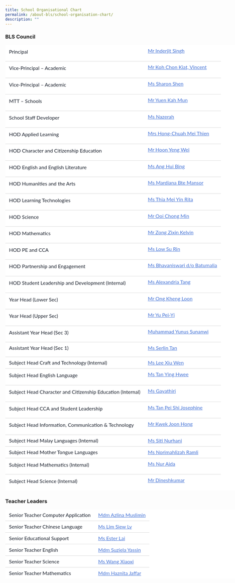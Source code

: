 ```yaml
---
title: School Organisational Chart
permalink: /about-bls/school-organisation-chart/
description: ""
---
```

### **BLS Council**

<table class="has-fixed-layout" style="box-sizing: border-box; font-family: Lato; border-width: 0px; border-style: solid; border-color: var(--chakra-colors-gray-200); overflow-wrap: break-word; border-collapse: collapse; width: 850px; margin-bottom: 1em; color: rgb(26, 32, 44); font-size: 16px; font-style: normal; font-variant-ligatures: normal; font-variant-caps: normal; font-weight: 400; letter-spacing: normal; orphans: 2; text-align: left; text-transform: none; white-space: normal; widows: 2; word-spacing: 0px; -webkit-text-stroke-width: 0px; background-color: rgb(255, 255, 255); text-decoration-thickness: initial; text-decoration-style: initial; text-decoration-color: initial; table-layout: fixed;"><tbody style="box-sizing: border-box; font-family: Lato; border-width: 0px; border-style: solid; border-color: var(--chakra-colors-gray-200); overflow-wrap: break-word;"><tr style="box-sizing: border-box; font-family: Lato; border-width: 0px; border-style: solid; border-color: var(--chakra-colors-gray-200); overflow-wrap: break-word;"><td style="box-sizing: border-box; font-family: Lato; border-width: 0px 0px 1px; border-style: solid; border-color: rgb(214, 214, 214); overflow-wrap: break-word; border-image: initial; padding: 0.5em 0.75em; vertical-align: top; word-break: break-word;"><p style="box-sizing: border-box; font-family: Lato; border-width: 0px; border-style: solid; border-color: var(--chakra-colors-gray-200); overflow-wrap: break-word; margin: 0px 0px 10px; line-height: 1.6;">Principal</p></td><td style="box-sizing: border-box; font-family: Lato; border-width: 0px 0px 1px; border-style: solid; border-color: rgb(214, 214, 214); overflow-wrap: break-word; border-image: initial; padding: 0.5em 0.75em; vertical-align: top; word-break: break-word;"><a href="mailto:Inderjit_SINGH@schools.gov.sg" style="box-sizing: border-box; font-family: inherit; border-width: 0px; border-style: solid; border-color: var(--chakra-colors-gray-200); overflow-wrap: break-word; color: rgb(67, 114, 214); text-decoration: underline; background-color: transparent; margin: 0px 0px 2rem; padding: 0px; line-height: 1.25; font-size: inherit; font-weight: inherit;">Mr Inderjit Singh</a></td></tr><tr style="box-sizing: border-box; font-family: Lato; border-width: 0px; border-style: solid; border-color: var(--chakra-colors-gray-200); overflow-wrap: break-word;"><td style="box-sizing: border-box; font-family: Lato; border-width: 0px 0px 1px; border-style: solid; border-color: rgb(214, 214, 214); overflow-wrap: break-word; border-image: initial; padding: 0.5em 0.75em; vertical-align: top; word-break: break-word;"><p style="box-sizing: border-box; font-family: Lato; border-width: 0px; border-style: solid; border-color: var(--chakra-colors-gray-200); overflow-wrap: break-word; margin: 0px 0px 10px; line-height: 1.6;">Vice-Principal – Academic</p></td><td style="box-sizing: border-box; font-family: Lato; border-width: 0px 0px 1px; border-style: solid; border-color: rgb(214, 214, 214); overflow-wrap: break-word; border-image: initial; padding: 0.5em 0.75em; vertical-align: top; word-break: break-word;"><p style="box-sizing: border-box; font-family: Lato; border-width: 0px; border-style: solid; border-color: var(--chakra-colors-gray-200); overflow-wrap: break-word; margin: 0px 0px 10px; line-height: 1.6;"><a href="mailto:koh_chon_kiat@schools.gov.sg" style="box-sizing: border-box; font-family: Lato; border-width: 0px; border-style: solid; border-color: var(--chakra-colors-gray-200); overflow-wrap: break-word; color: rgb(67, 114, 214); text-decoration: underline; background-color: transparent; margin: 0px 0px 2rem; padding: 0px; line-height: 1.25;">Mr Koh Chon Kiat, Vincent</a></p></td></tr><tr style="box-sizing: border-box; font-family: Lato; border-width: 0px; border-style: solid; border-color: var(--chakra-colors-gray-200); overflow-wrap: break-word;"><td style="box-sizing: border-box; font-family: Lato; border-width: 0px 0px 1px; border-style: solid; border-color: rgb(214, 214, 214); overflow-wrap: break-word; border-image: initial; padding: 0.5em 0.75em; vertical-align: top; word-break: break-word;"><p style="box-sizing: border-box; font-family: Lato; border-width: 0px; border-style: solid; border-color: var(--chakra-colors-gray-200); overflow-wrap: break-word; margin: 0px 0px 10px; line-height: 1.6;">Vice-Principal – Academic</p></td><td style="box-sizing: border-box; font-family: Lato; border-width: 0px 0px 1px; border-style: solid; border-color: rgb(214, 214, 214); overflow-wrap: break-word; border-image: initial; padding: 0.5em 0.75em; vertical-align: top; word-break: break-word;"><a href="mailto:sharon_shen@schools.gov.sg" style="box-sizing: border-box; font-family: inherit; border-width: 0px; border-style: solid; border-color: var(--chakra-colors-gray-200); overflow-wrap: break-word; color: rgb(67, 114, 214); text-decoration: underline; background-color: transparent; margin: 0px 0px 2rem; padding: 0px; line-height: 1.25; font-size: inherit; font-weight: inherit;">Ms Sharon Shen</a></td></tr><tr style="box-sizing: border-box; font-family: Lato; border-width: 0px; border-style: solid; border-color: var(--chakra-colors-gray-200); overflow-wrap: break-word;"><td style="box-sizing: border-box; font-family: Lato; border-width: 0px 0px 1px; border-style: solid; border-color: rgb(214, 214, 214); overflow-wrap: break-word; border-image: initial; padding: 0.5em 0.75em; vertical-align: top; word-break: break-word;"><p style="box-sizing: border-box; font-family: Lato; border-width: 0px; border-style: solid; border-color: var(--chakra-colors-gray-200); overflow-wrap: break-word; margin: 0px 0px 10px; line-height: 1.6;">MTT – Schools</p></td><td style="box-sizing: border-box; font-family: Lato; border-width: 0px 0px 1px; border-style: solid; border-color: rgb(214, 214, 214); overflow-wrap: break-word; border-image: initial; padding: 0.5em 0.75em; vertical-align: top; word-break: break-word;"><p style="box-sizing: border-box; font-family: Lato; border-width: 0px; border-style: solid; border-color: var(--chakra-colors-gray-200); overflow-wrap: break-word; margin: 0px 0px 10px; line-height: 1.6;"><a href="mailto:yuen_kah_mun@schools.gov.sg" style="box-sizing: border-box; font-family: Lato; border-width: 0px; border-style: solid; border-color: var(--chakra-colors-gray-200); overflow-wrap: break-word; color: rgb(67, 114, 214); text-decoration: underline; background-color: transparent; margin: 0px 0px 2rem; padding: 0px; line-height: 1.25;">Mr Yuen Kah Mun</a></p></td></tr><tr style="box-sizing: border-box; font-family: Lato; border-width: 0px; border-style: solid; border-color: var(--chakra-colors-gray-200); overflow-wrap: break-word;"><td style="box-sizing: border-box; font-family: Lato; border-width: 0px 0px 1px; border-style: solid; border-color: rgb(214, 214, 214); overflow-wrap: break-word; border-image: initial; padding: 0.5em 0.75em; vertical-align: top; word-break: break-word;"><p style="box-sizing: border-box; font-family: Lato; border-width: 0px; border-style: solid; border-color: var(--chakra-colors-gray-200); overflow-wrap: break-word; margin: 0px 0px 10px; line-height: 1.6;">School Staff Developer</p></td><td style="box-sizing: border-box; font-family: Lato; border-width: 0px 0px 1px; border-style: solid; border-color: rgb(214, 214, 214); overflow-wrap: break-word; border-image: initial; padding: 0.5em 0.75em; vertical-align: top; word-break: break-word;"><p style="box-sizing: border-box; font-family: Lato; border-width: 0px; border-style: solid; border-color: var(--chakra-colors-gray-200); overflow-wrap: break-word; margin: 0px 0px 10px; line-height: 1.6;"><a href="mailto:nazerah_mohamed_latif@moe.edu.sg" style="box-sizing: border-box; font-family: Lato; border-width: 0px; border-style: solid; border-color: var(--chakra-colors-gray-200); overflow-wrap: break-word; color: rgb(67, 114, 214); text-decoration: underline; background-color: transparent; margin: 0px 0px 2rem; padding: 0px; line-height: 1.25;">Ms Nazerah</a></p></td></tr><tr style="box-sizing: border-box; font-family: Lato; border-width: 0px; border-style: solid; border-color: var(--chakra-colors-gray-200); overflow-wrap: break-word;"><td style="box-sizing: border-box; font-family: Lato; border-width: 0px 0px 1px; border-style: solid; border-color: rgb(214, 214, 214); overflow-wrap: break-word; border-image: initial; padding: 0.5em 0.75em; vertical-align: top; word-break: break-word;"><p style="box-sizing: border-box; font-family: Lato; border-width: 0px; border-style: solid; border-color: var(--chakra-colors-gray-200); overflow-wrap: break-word; margin: 0px 0px 10px; line-height: 1.6;">HOD Applied Learning</p></td><td style="box-sizing: border-box; font-family: Lato; border-width: 0px 0px 1px; border-style: solid; border-color: rgb(214, 214, 214); overflow-wrap: break-word; border-image: initial; padding: 0.5em 0.75em; vertical-align: top; word-break: break-word;"><p style="box-sizing: border-box; font-family: Lato; border-width: 0px; border-style: solid; border-color: var(--chakra-colors-gray-200); overflow-wrap: break-word; margin: 0px 0px 10px; line-height: 1.6;"><a href="mailto:chuah_mei_thien@moe.edu.sg" style="box-sizing: border-box; font-family: Lato; border-width: 0px; border-style: solid; border-color: var(--chakra-colors-gray-200); overflow-wrap: break-word; color: rgb(67, 114, 214); text-decoration: underline; background-color: transparent; margin: 0px 0px 2rem; padding: 0px; line-height: 1.25;">Mrs Hong-Chuah Mei Thien</a></p></td></tr><tr style="box-sizing: border-box; font-family: Lato; border-width: 0px; border-style: solid; border-color: var(--chakra-colors-gray-200); overflow-wrap: break-word;"><td style="box-sizing: border-box; font-family: Lato; border-width: 0px 0px 1px; border-style: solid; border-color: rgb(214, 214, 214); overflow-wrap: break-word; border-image: initial; padding: 0.5em 0.75em; vertical-align: top; word-break: break-word;"><p style="box-sizing: border-box; font-family: Lato; border-width: 0px; border-style: solid; border-color: var(--chakra-colors-gray-200); overflow-wrap: break-word; margin: 0px 0px 10px; line-height: 1.6;">HOD Character and Citizenship Education</p></td><td style="box-sizing: border-box; font-family: Lato; border-width: 0px 0px 1px; border-style: solid; border-color: rgb(214, 214, 214); overflow-wrap: break-word; border-image: initial; padding: 0.5em 0.75em; vertical-align: top; word-break: break-word;"><p style="box-sizing: border-box; font-family: Lato; border-width: 0px; border-style: solid; border-color: var(--chakra-colors-gray-200); overflow-wrap: break-word; margin: 0px 0px 10px; line-height: 1.6;"><a href="mailto:hoon_yeng_wei@moe.edu.sg" style="box-sizing: border-box; font-family: Lato; border-width: 0px; border-style: solid; border-color: var(--chakra-colors-gray-200); overflow-wrap: break-word; color: rgb(67, 114, 214); text-decoration: underline; background-color: transparent; margin: 0px 0px 2rem; padding: 0px; line-height: 1.25;">Mr Hoon Yeng Wei</a></p></td></tr><tr style="box-sizing: border-box; font-family: Lato; border-width: 0px; border-style: solid; border-color: var(--chakra-colors-gray-200); overflow-wrap: break-word;"><td style="box-sizing: border-box; font-family: Lato; border-width: 0px 0px 1px; border-style: solid; border-color: rgb(214, 214, 214); overflow-wrap: break-word; border-image: initial; padding: 0.5em 0.75em; vertical-align: top; word-break: break-word;"><p style="box-sizing: border-box; font-family: Lato; border-width: 0px; border-style: solid; border-color: var(--chakra-colors-gray-200); overflow-wrap: break-word; margin: 0px 0px 10px; line-height: 1.6;">HOD English and English Literature</p></td><td style="box-sizing: border-box; font-family: Lato; border-width: 0px 0px 1px; border-style: solid; border-color: rgb(214, 214, 214); overflow-wrap: break-word; border-image: initial; padding: 0.5em 0.75em; vertical-align: top; word-break: break-word;"><p style="box-sizing: border-box; font-family: Lato; border-width: 0px; border-style: solid; border-color: var(--chakra-colors-gray-200); overflow-wrap: break-word; margin: 0px 0px 10px; line-height: 1.6;"><a href="mailto:ang_hui_bing@moe.edu.sg" style="box-sizing: border-box; font-family: Lato; border-width: 0px; border-style: solid; border-color: var(--chakra-colors-gray-200); overflow-wrap: break-word; color: rgb(67, 114, 214); text-decoration: underline; background-color: transparent; margin: 0px 0px 2rem; padding: 0px; line-height: 1.25;">Ms Ang Hui Bing</a></p></td></tr><tr style="box-sizing: border-box; font-family: Lato; border-width: 0px; border-style: solid; border-color: var(--chakra-colors-gray-200); overflow-wrap: break-word;"><td style="box-sizing: border-box; font-family: Lato; border-width: 0px 0px 1px; border-style: solid; border-color: rgb(214, 214, 214); overflow-wrap: break-word; border-image: initial; padding: 0.5em 0.75em; vertical-align: top; word-break: break-word;"><p style="box-sizing: border-box; font-family: Lato; border-width: 0px; border-style: solid; border-color: var(--chakra-colors-gray-200); overflow-wrap: break-word; margin: 0px 0px 10px; line-height: 1.6;">HOD Humanities and the Arts</p></td><td style="box-sizing: border-box; font-family: Lato; border-width: 0px 0px 1px; border-style: solid; border-color: rgb(214, 214, 214); overflow-wrap: break-word; border-image: initial; padding: 0.5em 0.75em; vertical-align: top; word-break: break-word;"><p style="box-sizing: border-box; font-family: Lato; border-width: 0px; border-style: solid; border-color: var(--chakra-colors-gray-200); overflow-wrap: break-word; margin: 0px 0px 10px; line-height: 1.6;"><a href="mailto:mardiana_mansor@moe.edu.sg" style="box-sizing: border-box; font-family: Lato; border-width: 0px; border-style: solid; border-color: var(--chakra-colors-gray-200); overflow-wrap: break-word; color: rgb(67, 114, 214); text-decoration: underline; background-color: transparent; margin: 0px 0px 2rem; padding: 0px; line-height: 1.25;">Ms Mardiana Bte Mansor</a></p></td></tr><tr style="box-sizing: border-box; font-family: Lato; border-width: 0px; border-style: solid; border-color: var(--chakra-colors-gray-200); overflow-wrap: break-word;"><td style="box-sizing: border-box; font-family: Lato; border-width: 0px 0px 1px; border-style: solid; border-color: rgb(214, 214, 214); overflow-wrap: break-word; border-image: initial; padding: 0.5em 0.75em; vertical-align: top; word-break: break-word;"><p style="box-sizing: border-box; font-family: Lato; border-width: 0px; border-style: solid; border-color: var(--chakra-colors-gray-200); overflow-wrap: break-word; margin: 0px 0px 10px; line-height: 1.6;">HOD Learning Technologies</p></td><td style="box-sizing: border-box; font-family: Lato; border-width: 0px 0px 1px; border-style: solid; border-color: rgb(214, 214, 214); overflow-wrap: break-word; border-image: initial; padding: 0.5em 0.75em; vertical-align: top; word-break: break-word;"><p style="box-sizing: border-box; font-family: Lato; border-width: 0px; border-style: solid; border-color: var(--chakra-colors-gray-200); overflow-wrap: break-word; margin: 0px 0px 10px; line-height: 1.6;"><a href="mailto:thia_mei_yin_rita@moe.edu.sg" style="box-sizing: border-box; font-family: Lato; border-width: 0px; border-style: solid; border-color: var(--chakra-colors-gray-200); overflow-wrap: break-word; color: rgb(67, 114, 214); text-decoration: underline; background-color: transparent; margin: 0px 0px 2rem; padding: 0px; line-height: 1.25;">Ms Thia Mei Yin Rita</a></p></td></tr><tr style="box-sizing: border-box; font-family: Lato; border-width: 0px; border-style: solid; border-color: var(--chakra-colors-gray-200); overflow-wrap: break-word;"><td style="box-sizing: border-box; font-family: Lato; border-width: 0px 0px 1px; border-style: solid; border-color: rgb(214, 214, 214); overflow-wrap: break-word; border-image: initial; padding: 0.5em 0.75em; vertical-align: top; word-break: break-word;"><p style="box-sizing: border-box; font-family: Lato; border-width: 0px; border-style: solid; border-color: var(--chakra-colors-gray-200); overflow-wrap: break-word; margin: 0px 0px 10px; line-height: 1.6;">HOD Science</p></td><td style="box-sizing: border-box; font-family: Lato; border-width: 0px 0px 1px; border-style: solid; border-color: rgb(214, 214, 214); overflow-wrap: break-word; border-image: initial; padding: 0.5em 0.75em; vertical-align: top; word-break: break-word;"><p style="box-sizing: border-box; font-family: Lato; border-width: 0px; border-style: solid; border-color: var(--chakra-colors-gray-200); overflow-wrap: break-word; margin: 0px 0px 10px; line-height: 1.6;"><a href="mailto:ooi_chong_min@moe.edu.sg" style="box-sizing: border-box; font-family: Lato; border-width: 0px; border-style: solid; border-color: var(--chakra-colors-gray-200); overflow-wrap: break-word; color: rgb(67, 114, 214); text-decoration: underline; background-color: transparent; margin: 0px 0px 2rem; padding: 0px; line-height: 1.25;">Mr Ooi Chong Min</a></p></td></tr><tr style="box-sizing: border-box; font-family: Lato; border-width: 0px; border-style: solid; border-color: var(--chakra-colors-gray-200); overflow-wrap: break-word;"><td style="box-sizing: border-box; font-family: Lato; border-width: 0px 0px 1px; border-style: solid; border-color: rgb(214, 214, 214); overflow-wrap: break-word; border-image: initial; padding: 0.5em 0.75em; vertical-align: top; word-break: break-word;"><p style="box-sizing: border-box; font-family: Lato; border-width: 0px; border-style: solid; border-color: var(--chakra-colors-gray-200); overflow-wrap: break-word; margin: 0px 0px 10px; line-height: 1.6;">HOD Mathematics</p></td><td style="box-sizing: border-box; font-family: Lato; border-width: 0px 0px 1px; border-style: solid; border-color: rgb(214, 214, 214); overflow-wrap: break-word; border-image: initial; padding: 0.5em 0.75em; vertical-align: top; word-break: break-word;"><p style="box-sizing: border-box; font-family: Lato; border-width: 0px; border-style: solid; border-color: var(--chakra-colors-gray-200); overflow-wrap: break-word; margin: 0px 0px 10px; line-height: 1.6;"><a href="mailto:zong_zixin_kelvin@moe.edu.sg" style="box-sizing: border-box; font-family: Lato; border-width: 0px; border-style: solid; border-color: var(--chakra-colors-gray-200); overflow-wrap: break-word; color: rgb(67, 114, 214); text-decoration: underline; background-color: transparent; margin: 0px 0px 2rem; padding: 0px; line-height: 1.25;">Mr Zong Zixin Kelvin</a></p></td></tr><tr style="box-sizing: border-box; font-family: Lato; border-width: 0px; border-style: solid; border-color: var(--chakra-colors-gray-200); overflow-wrap: break-word;"><td style="box-sizing: border-box; font-family: Lato; border-width: 0px 0px 1px; border-style: solid; border-color: rgb(214, 214, 214); overflow-wrap: break-word; border-image: initial; padding: 0.5em 0.75em; vertical-align: top; word-break: break-word;"><p style="box-sizing: border-box; font-family: Lato; border-width: 0px; border-style: solid; border-color: var(--chakra-colors-gray-200); overflow-wrap: break-word; margin: 0px 0px 10px; line-height: 1.6;">HOD PE and CCA</p></td><td style="box-sizing: border-box; font-family: Lato; border-width: 0px 0px 1px; border-style: solid; border-color: rgb(214, 214, 214); overflow-wrap: break-word; border-image: initial; padding: 0.5em 0.75em; vertical-align: top; word-break: break-word;"><p style="box-sizing: border-box; font-family: Lato; border-width: 0px; border-style: solid; border-color: var(--chakra-colors-gray-200); overflow-wrap: break-word; margin: 0px 0px 10px; line-height: 1.6;"><a href="mailto:low_su_rin@moe.edu.sg" style="box-sizing: border-box; font-family: Lato; border-width: 0px; border-style: solid; border-color: var(--chakra-colors-gray-200); overflow-wrap: break-word; color: rgb(67, 114, 214); text-decoration: underline; background-color: transparent; margin: 0px 0px 2rem; padding: 0px; line-height: 1.25;">Ms Low Su Rin</a></p></td></tr><tr style="box-sizing: border-box; font-family: Lato; border-width: 0px; border-style: solid; border-color: var(--chakra-colors-gray-200); overflow-wrap: break-word;"><td style="box-sizing: border-box; font-family: Lato; border-width: 0px 0px 1px; border-style: solid; border-color: rgb(214, 214, 214); overflow-wrap: break-word; border-image: initial; padding: 0.5em 0.75em; vertical-align: top; word-break: break-word;"><p style="box-sizing: border-box; font-family: Lato; border-width: 0px; border-style: solid; border-color: var(--chakra-colors-gray-200); overflow-wrap: break-word; margin: 0px 0px 10px; line-height: 1.6;">HOD Partnership and Engagement</p></td><td style="box-sizing: border-box; font-family: Lato; border-width: 0px 0px 1px; border-style: solid; border-color: rgb(214, 214, 214); overflow-wrap: break-word; border-image: initial; padding: 0.5em 0.75em; vertical-align: top; word-break: break-word;"><p style="box-sizing: border-box; font-family: Lato; border-width: 0px; border-style: solid; border-color: var(--chakra-colors-gray-200); overflow-wrap: break-word; margin: 0px 0px 10px; line-height: 1.6;"><a href="mailto:Bhavaniswari_B@moe.edu.sg" style="box-sizing: border-box; font-family: Lato; border-width: 0px; border-style: solid; border-color: var(--chakra-colors-gray-200); overflow-wrap: break-word; color: rgb(67, 114, 214); text-decoration: underline; background-color: transparent; margin: 0px 0px 2rem; padding: 0px; line-height: 1.25;">Ms Bhavaniswari d/o Batumalia</a></p></td></tr><tr style="box-sizing: border-box; font-family: Lato; border-width: 0px; border-style: solid; border-color: var(--chakra-colors-gray-200); overflow-wrap: break-word;"><td style="box-sizing: border-box; font-family: Lato; border-width: 0px 0px 1px; border-style: solid; border-color: rgb(214, 214, 214); overflow-wrap: break-word; border-image: initial; padding: 0.5em 0.75em; vertical-align: top; word-break: break-word;"><p style="box-sizing: border-box; font-family: Lato; border-width: 0px; border-style: solid; border-color: var(--chakra-colors-gray-200); overflow-wrap: break-word; margin: 0px 0px 10px; line-height: 1.6;">HOD Student Leadership and Development (Internal)</p></td><td style="box-sizing: border-box; font-family: Lato; border-width: 0px 0px 1px; border-style: solid; border-color: rgb(214, 214, 214); overflow-wrap: break-word; border-image: initial; padding: 0.5em 0.75em; vertical-align: top; word-break: break-word;"><p style="box-sizing: border-box; font-family: Lato; border-width: 0px; border-style: solid; border-color: var(--chakra-colors-gray-200); overflow-wrap: break-word; margin: 0px 0px 10px; line-height: 1.6;"><a href="mailto:alexandria_tang@moe.edu.sg" style="box-sizing: border-box; font-family: Lato; border-width: 0px; border-style: solid; border-color: var(--chakra-colors-gray-200); overflow-wrap: break-word; color: rgb(67, 114, 214); text-decoration: underline; background-color: transparent; margin: 0px 0px 2rem; padding: 0px; line-height: 1.25;">Ms Alexandria Tang</a></p></td></tr><tr style="box-sizing: border-box; font-family: Lato; border-width: 0px; border-style: solid; border-color: var(--chakra-colors-gray-200); overflow-wrap: break-word;"><td style="box-sizing: border-box; font-family: Lato; border-width: 0px 0px 1px; border-style: solid; border-color: rgb(214, 214, 214); overflow-wrap: break-word; border-image: initial; padding: 0.5em 0.75em; vertical-align: top; word-break: break-word;"><p style="box-sizing: border-box; font-family: Lato; border-width: 0px; border-style: solid; border-color: var(--chakra-colors-gray-200); overflow-wrap: break-word; margin: 0px 0px 10px; line-height: 1.6;">Year Head (Lower Sec)</p></td><td style="box-sizing: border-box; font-family: Lato; border-width: 0px 0px 1px; border-style: solid; border-color: rgb(214, 214, 214); overflow-wrap: break-word; border-image: initial; padding: 0.5em 0.75em; vertical-align: top; word-break: break-word;"><p style="box-sizing: border-box; font-family: Lato; border-width: 0px; border-style: solid; border-color: var(--chakra-colors-gray-200); overflow-wrap: break-word; margin: 0px 0px 10px; line-height: 1.6;"><a href="mailto:ong_kheng_loon@moe.edu.sg" style="box-sizing: border-box; font-family: Lato; border-width: 0px; border-style: solid; border-color: var(--chakra-colors-gray-200); overflow-wrap: break-word; color: rgb(67, 114, 214); text-decoration: underline; background-color: transparent; margin: 0px 0px 2rem; padding: 0px; line-height: 1.25;">Mr Ong Kheng Loon</a></p></td></tr><tr style="box-sizing: border-box; font-family: Lato; border-width: 0px; border-style: solid; border-color: var(--chakra-colors-gray-200); overflow-wrap: break-word;"><td style="box-sizing: border-box; font-family: Lato; border-width: 0px 0px 1px; border-style: solid; border-color: rgb(214, 214, 214); overflow-wrap: break-word; border-image: initial; padding: 0.5em 0.75em; vertical-align: top; word-break: break-word;"><p style="box-sizing: border-box; font-family: Lato; border-width: 0px; border-style: solid; border-color: var(--chakra-colors-gray-200); overflow-wrap: break-word; margin: 0px 0px 10px; line-height: 1.6;">Year Head (Upper Sec)</p></td><td style="box-sizing: border-box; font-family: Lato; border-width: 0px 0px 1px; border-style: solid; border-color: rgb(214, 214, 214); overflow-wrap: break-word; border-image: initial; padding: 0.5em 0.75em; vertical-align: top; word-break: break-word;"><p style="box-sizing: border-box; font-family: Lato; border-width: 0px; border-style: solid; border-color: var(--chakra-colors-gray-200); overflow-wrap: break-word; margin: 0px 0px 10px; line-height: 1.6;"><a href="mailto:Yu_Pei_Yi@moe.edu.sg" style="box-sizing: border-box; font-family: Lato; border-width: 0px; border-style: solid; border-color: var(--chakra-colors-gray-200); overflow-wrap: break-word; color: rgb(67, 114, 214); text-decoration: underline; background-color: transparent; margin: 0px 0px 2rem; padding: 0px; line-height: 1.25;">Mr Yu Pei-Yi</a></p></td></tr><tr style="box-sizing: border-box; font-family: Lato; border-width: 0px; border-style: solid; border-color: var(--chakra-colors-gray-200); overflow-wrap: break-word;"><td style="box-sizing: border-box; font-family: Lato; border-width: 0px 0px 1px; border-style: solid; border-color: rgb(214, 214, 214); overflow-wrap: break-word; border-image: initial; padding: 0.5em 0.75em; vertical-align: top; word-break: break-word;"><p style="box-sizing: border-box; font-family: Lato; border-width: 0px; border-style: solid; border-color: var(--chakra-colors-gray-200); overflow-wrap: break-word; margin: 0px 0px 10px; line-height: 1.6;">Assistant Year Head (Sec 3)</p></td><td style="box-sizing: border-box; font-family: Lato; border-width: 0px 0px 1px; border-style: solid; border-color: rgb(214, 214, 214); overflow-wrap: break-word; border-image: initial; padding: 0.5em 0.75em; vertical-align: top; word-break: break-word;"><p style="box-sizing: border-box; font-family: Lato; border-width: 0px; border-style: solid; border-color: var(--chakra-colors-gray-200); overflow-wrap: break-word; margin: 0px 0px 10px; line-height: 1.6;"><a href="mailto:muhammad_yunus_sunanwi@moe.edu.sg" style="box-sizing: border-box; font-family: Lato; border-width: 0px; border-style: solid; border-color: var(--chakra-colors-gray-200); overflow-wrap: break-word; color: rgb(67, 114, 214); text-decoration: underline; background-color: transparent; margin: 0px 0px 2rem; padding: 0px; line-height: 1.25;">Muhammad Yunus Sunanwi</a></p></td></tr><tr style="box-sizing: border-box; font-family: Lato; border-width: 0px; border-style: solid; border-color: var(--chakra-colors-gray-200); overflow-wrap: break-word;"><td style="box-sizing: border-box; font-family: Lato; border-width: 0px 0px 1px; border-style: solid; border-color: rgb(214, 214, 214); overflow-wrap: break-word; border-image: initial; padding: 0.5em 0.75em; vertical-align: top; word-break: break-word;">Assistant Year Head (Sec 1)</td><td style="box-sizing: border-box; font-family: Lato; border-width: 0px 0px 1px; border-style: solid; border-color: rgb(214, 214, 214); overflow-wrap: break-word; border-image: initial; padding: 0.5em 0.75em; vertical-align: top; word-break: break-word;"><p style="box-sizing: border-box; font-family: Lato; border-width: 0px; border-style: solid; border-color: var(--chakra-colors-gray-200); overflow-wrap: break-word; margin: 0px 0px 10px; line-height: 1.6;"><a href="mailto:tan_zhi_ying_serlin@moe.edu.sg" style="box-sizing: border-box; font-family: Lato; border-width: 0px; border-style: solid; border-color: var(--chakra-colors-gray-200); overflow-wrap: break-word; color: rgb(67, 114, 214); text-decoration: underline; background-color: transparent; margin: 0px 0px 2rem; padding: 0px; line-height: 1.25;">Ms Serlin Tan</a></p></td></tr><tr style="box-sizing: border-box; font-family: Lato; border-width: 0px; border-style: solid; border-color: var(--chakra-colors-gray-200); overflow-wrap: break-word;"><td style="box-sizing: border-box; font-family: Lato; border-width: 0px 0px 1px; border-style: solid; border-color: rgb(214, 214, 214); overflow-wrap: break-word; border-image: initial; padding: 0.5em 0.75em; vertical-align: top; word-break: break-word;">Subject Head Craft and Technology (Internal)</td><td style="box-sizing: border-box; font-family: Lato; border-width: 0px 0px 1px; border-style: solid; border-color: rgb(214, 214, 214); overflow-wrap: break-word; border-image: initial; padding: 0.5em 0.75em; vertical-align: top; word-break: break-word;"><a href="mailto:lee_xiu_wen@moe.edu.sg" style="box-sizing: border-box; font-family: Lato; border-width: 0px; border-style: solid; border-color: var(--chakra-colors-gray-200); overflow-wrap: break-word; color: rgb(67, 114, 214); text-decoration: underline; background-color: transparent; margin: 0px 0px 2rem; padding: 0px; line-height: 1.25;">Ms Lee Xiu Wen</a></td></tr><tr style="box-sizing: border-box; font-family: Lato; border-width: 0px; border-style: solid; border-color: var(--chakra-colors-gray-200); overflow-wrap: break-word;"><td style="box-sizing: border-box; font-family: Lato; border-width: 0px 0px 1px; border-style: solid; border-color: rgb(214, 214, 214); overflow-wrap: break-word; border-image: initial; padding: 0.5em 0.75em; vertical-align: top; word-break: break-word;"><p style="box-sizing: border-box; font-family: Lato; border-width: 0px; border-style: solid; border-color: var(--chakra-colors-gray-200); overflow-wrap: break-word; margin: 0px 0px 10px; line-height: 1.6;">Subject Head English Language</p></td><td style="box-sizing: border-box; font-family: Lato; border-width: 0px 0px 1px; border-style: solid; border-color: rgb(214, 214, 214); overflow-wrap: break-word; border-image: initial; padding: 0.5em 0.75em; vertical-align: top; word-break: break-word;"><p style="box-sizing: border-box; font-family: Lato; border-width: 0px; border-style: solid; border-color: var(--chakra-colors-gray-200); overflow-wrap: break-word; margin: 0px 0px 10px; line-height: 1.6;"><a href="mailto:tan_ying_hwee@moe.edu.sg" style="box-sizing: border-box; font-family: Lato; border-width: 0px; border-style: solid; border-color: var(--chakra-colors-gray-200); overflow-wrap: break-word; color: rgb(67, 114, 214); text-decoration: underline; background-color: transparent; margin: 0px 0px 2rem; padding: 0px; line-height: 1.25;">Ms Tan Ying Hwee</a></p></td></tr><tr style="box-sizing: border-box; font-family: Lato; border-width: 0px; border-style: solid; border-color: var(--chakra-colors-gray-200); overflow-wrap: break-word;"><td style="box-sizing: border-box; font-family: Lato; border-width: 0px 0px 1px; border-style: solid; border-color: rgb(214, 214, 214); overflow-wrap: break-word; border-image: initial; padding: 0.5em 0.75em; vertical-align: top; word-break: break-word;"><p style="box-sizing: border-box; font-family: Lato; border-width: 0px; border-style: solid; border-color: var(--chakra-colors-gray-200); overflow-wrap: break-word; margin: 0px 0px 10px; line-height: 1.6;">Subject Head Character and Citizenship Education (Internal)</p></td><td style="box-sizing: border-box; font-family: Lato; border-width: 0px 0px 1px; border-style: solid; border-color: rgb(214, 214, 214); overflow-wrap: break-word; border-image: initial; padding: 0.5em 0.75em; vertical-align: top; word-break: break-word;"><p style="box-sizing: border-box; font-family: Lato; border-width: 0px; border-style: solid; border-color: var(--chakra-colors-gray-200); overflow-wrap: break-word; margin: 0px 0px 10px; line-height: 1.6;"><a href="mailto:%20gayathiri_nandakuma@moe.edu.sg" style="box-sizing: border-box; font-family: Lato; border-width: 0px; border-style: solid; border-color: var(--chakra-colors-gray-200); overflow-wrap: break-word; color: rgb(67, 114, 214); text-decoration: underline; background-color: transparent; margin: 0px 0px 2rem; padding: 0px; line-height: 1.25;">Ms Gayathiri</a></p></td></tr><tr style="box-sizing: border-box; font-family: Lato; border-width: 0px; border-style: solid; border-color: var(--chakra-colors-gray-200); overflow-wrap: break-word;"><td style="box-sizing: border-box; font-family: Lato; border-width: 0px 0px 1px; border-style: solid; border-color: rgb(214, 214, 214); overflow-wrap: break-word; border-image: initial; padding: 0.5em 0.75em; vertical-align: top; word-break: break-word;"><p style="box-sizing: border-box; font-family: Lato; border-width: 0px; border-style: solid; border-color: var(--chakra-colors-gray-200); overflow-wrap: break-word; margin: 0px 0px 10px; line-height: 1.6;">Subject Head CCA and Student Leadership</p></td><td style="box-sizing: border-box; font-family: Lato; border-width: 0px 0px 1px; border-style: solid; border-color: rgb(214, 214, 214); overflow-wrap: break-word; border-image: initial; padding: 0.5em 0.75em; vertical-align: top; word-break: break-word;"><p style="box-sizing: border-box; font-family: Lato; border-width: 0px; border-style: solid; border-color: var(--chakra-colors-gray-200); overflow-wrap: break-word; margin: 0px 0px 10px; line-height: 1.6;"><a href="mailto:tan_pei_shi_josephine@moe.edu.sg" style="box-sizing: border-box; font-family: Lato; border-width: 0px; border-style: solid; border-color: var(--chakra-colors-gray-200); overflow-wrap: break-word; color: rgb(67, 114, 214); text-decoration: underline; background-color: transparent; margin: 0px 0px 2rem; padding: 0px; line-height: 1.25;">Ms Tan Pei Shi Josephine</a></p></td></tr><tr style="box-sizing: border-box; font-family: Lato; border-width: 0px; border-style: solid; border-color: var(--chakra-colors-gray-200); overflow-wrap: break-word;"><td style="box-sizing: border-box; font-family: Lato; border-width: 0px 0px 1px; border-style: solid; border-color: rgb(214, 214, 214); overflow-wrap: break-word; border-image: initial; padding: 0.5em 0.75em; vertical-align: top; word-break: break-word;"><p style="box-sizing: border-box; font-family: Lato; border-width: 0px; border-style: solid; border-color: var(--chakra-colors-gray-200); overflow-wrap: break-word; margin: 0px 0px 10px; line-height: 1.6;">Subject Head&nbsp;Information, Communication &amp; Technology</p></td><td style="box-sizing: border-box; font-family: Lato; border-width: 0px 0px 1px; border-style: solid; border-color: rgb(214, 214, 214); overflow-wrap: break-word; border-image: initial; padding: 0.5em 0.75em; vertical-align: top; word-break: break-word;"><p style="box-sizing: border-box; font-family: Lato; border-width: 0px; border-style: solid; border-color: var(--chakra-colors-gray-200); overflow-wrap: break-word; margin: 0px 0px 10px; line-height: 1.6;"><a href="mailto:kwek_joon_hong@moe.edu.sg" style="box-sizing: border-box; font-family: Lato; border-width: 0px; border-style: solid; border-color: var(--chakra-colors-gray-200); overflow-wrap: break-word; color: rgb(67, 114, 214); text-decoration: underline; background-color: transparent; margin: 0px 0px 2rem; padding: 0px; line-height: 1.25;">Mr Kwek Joon Hong</a></p></td></tr><tr style="box-sizing: border-box; font-family: Lato; border-width: 0px; border-style: solid; border-color: var(--chakra-colors-gray-200); overflow-wrap: break-word;"><td style="box-sizing: border-box; font-family: Lato; border-width: 0px 0px 1px; border-style: solid; border-color: rgb(214, 214, 214); overflow-wrap: break-word; border-image: initial; padding: 0.5em 0.75em; vertical-align: top; word-break: break-word;">Subject Head Malay Languages (Internal)</td><td style="box-sizing: border-box; font-family: Lato; border-width: 0px 0px 1px; border-style: solid; border-color: rgb(214, 214, 214); overflow-wrap: break-word; border-image: initial; padding: 0.5em 0.75em; vertical-align: top; word-break: break-word;"><a href="mailto:%20siti_nurhani_kamsani@moe.edu.sg" style="box-sizing: border-box; font-family: Lato; border-width: 0px; border-style: solid; border-color: var(--chakra-colors-gray-200); overflow-wrap: break-word; color: rgb(67, 114, 214); text-decoration: underline; background-color: transparent; margin: 0px 0px 2rem; padding: 0px; line-height: 1.25;">Ms Siti Nurhani</a></td></tr><tr style="box-sizing: border-box; font-family: Lato; border-width: 0px; border-style: solid; border-color: var(--chakra-colors-gray-200); overflow-wrap: break-word;"><td style="box-sizing: border-box; font-family: Lato; border-width: 0px 0px 1px; border-style: solid; border-color: rgb(214, 214, 214); overflow-wrap: break-word; border-image: initial; padding: 0.5em 0.75em; vertical-align: top; word-break: break-word;">Subject Head Mother Tongue Languages</td><td style="box-sizing: border-box; font-family: Lato; border-width: 0px 0px 1px; border-style: solid; border-color: rgb(214, 214, 214); overflow-wrap: break-word; border-image: initial; padding: 0.5em 0.75em; vertical-align: top; word-break: break-word;"><a href="mailto:norimahlizah_ramli@moe.edu.sg" style="box-sizing: border-box; font-family: Lato; border-width: 0px; border-style: solid; border-color: var(--chakra-colors-gray-200); overflow-wrap: break-word; color: rgb(67, 114, 214); text-decoration: underline; background-color: transparent; margin: 0px 0px 2rem; padding: 0px; line-height: 1.25;">Ms Norimahlizah Ramli</a></td></tr><tr style="box-sizing: border-box; font-family: Lato; border-width: 0px; border-style: solid; border-color: var(--chakra-colors-gray-200); overflow-wrap: break-word;"><td style="box-sizing: border-box; font-family: Lato; border-width: 0px 0px 1px; border-style: solid; border-color: rgb(214, 214, 214); overflow-wrap: break-word; border-image: initial; padding: 0.5em 0.75em; vertical-align: top; word-break: break-word;"><p style="box-sizing: border-box; font-family: Lato; border-width: 0px; border-style: solid; border-color: var(--chakra-colors-gray-200); overflow-wrap: break-word; margin: 0px 0px 10px; line-height: 1.6;">Subject Head&nbsp;Mathematics (Internal)</p></td><td style="box-sizing: border-box; font-family: Lato; border-width: 0px 0px 1px; border-style: solid; border-color: rgb(214, 214, 214); overflow-wrap: break-word; border-image: initial; padding: 0.5em 0.75em; vertical-align: top; word-break: break-word;"><p style="box-sizing: border-box; font-family: Lato; border-width: 0px; border-style: solid; border-color: var(--chakra-colors-gray-200); overflow-wrap: break-word; margin: 0px 0px 10px; line-height: 1.6;"><a href="mailto:%20nur_aida_md_khalid@moe.edu.sg" style="box-sizing: border-box; font-family: Lato; border-width: 0px; border-style: solid; border-color: var(--chakra-colors-gray-200); overflow-wrap: break-word; color: rgb(67, 114, 214); text-decoration: underline; background-color: transparent; margin: 0px 0px 2rem; padding: 0px; line-height: 1.25;">Ms Nur Aida</a></p></td></tr><tr style="box-sizing: border-box; font-family: Lato; border-width: 0px; border-style: solid; border-color: var(--chakra-colors-gray-200); overflow-wrap: break-word;"><td style="box-sizing: border-box; font-family: Lato; border: 0px solid rgb(214, 214, 214); overflow-wrap: break-word; padding: 0.5em 0.75em; vertical-align: top; word-break: break-word;"><p style="box-sizing: border-box; font-family: Lato; border-width: 0px; border-style: solid; border-color: var(--chakra-colors-gray-200); overflow-wrap: break-word; margin: 0px 0px 10px; line-height: 1.6;">Subject Head&nbsp;Science (Internal)</p></td><td style="box-sizing: border-box; font-family: Lato; border: 0px solid rgb(214, 214, 214); overflow-wrap: break-word; padding: 0.5em 0.75em; vertical-align: top; word-break: break-word;"><p style="box-sizing: border-box; font-family: Lato; border-width: 0px; border-style: solid; border-color: var(--chakra-colors-gray-200); overflow-wrap: break-word; margin: 0px 0px 10px; line-height: 1.6;"><a href="mailto:dineshkumar_m_subramaniam@moe.edu.sg" style="box-sizing: border-box; font-family: Lato; border-width: 0px; border-style: solid; border-color: var(--chakra-colors-gray-200); overflow-wrap: break-word; color: rgb(67, 114, 214); text-decoration: underline; background-color: transparent; margin: 0px 0px 2rem; padding: 0px; line-height: 1.25;">Mr Dineshkumar</a></p></td></tr></tbody></table>

### **Teacher Leaders**

<table class="has-fixed-layout" style="box-sizing: border-box; font-family: Lato; border-width: 0px; border-style: solid; border-color: var(--chakra-colors-gray-200); overflow-wrap: break-word; border-collapse: collapse; width: 850px; color: rgb(26, 32, 44); font-size: 16px; font-style: normal; font-variant-ligatures: normal; font-variant-caps: normal; font-weight: 400; letter-spacing: normal; orphans: 2; text-align: left; text-transform: none; white-space: normal; widows: 2; word-spacing: 0px; -webkit-text-stroke-width: 0px; background-color: rgb(255, 255, 255); text-decoration-thickness: initial; text-decoration-style: initial; text-decoration-color: initial; table-layout: fixed;"><tbody style="box-sizing: border-box; font-family: Lato; border-width: 0px; border-style: solid; border-color: var(--chakra-colors-gray-200); overflow-wrap: break-word;"><tr style="box-sizing: border-box; font-family: Lato; border-width: 0px; border-style: solid; border-color: var(--chakra-colors-gray-200); overflow-wrap: break-word;"><td style="box-sizing: border-box; font-family: Lato; border-width: 0px 0px 1px; border-style: solid; border-color: rgb(214, 214, 214); overflow-wrap: break-word; border-image: initial; padding: 0.5em 0.75em; vertical-align: top; word-break: break-word;">Senior Teacher Computer Application</td><td style="box-sizing: border-box; font-family: Lato; border-width: 0px 0px 1px; border-style: solid; border-color: rgb(214, 214, 214); overflow-wrap: break-word; border-image: initial; padding: 0.5em 0.75em; vertical-align: top; word-break: break-word;"><a href="mailto:azlina_muslimin@moe.edu.sg" style="box-sizing: border-box; font-family: Lato; border-width: 0px; border-style: solid; border-color: var(--chakra-colors-gray-200); overflow-wrap: break-word; color: rgb(67, 114, 214); text-decoration: underline; background-color: transparent; margin: 0px 0px 2rem; padding: 0px; line-height: 1.25;">Mdm Azlina Muslimin</a></td></tr><tr style="box-sizing: border-box; font-family: Lato; border-width: 0px; border-style: solid; border-color: var(--chakra-colors-gray-200); overflow-wrap: break-word;"><td style="box-sizing: border-box; font-family: Lato; border-width: 0px 0px 1px; border-style: solid; border-color: rgb(214, 214, 214); overflow-wrap: break-word; border-image: initial; padding: 0.5em 0.75em; vertical-align: top; word-break: break-word;">Senior Teacher Chinese Language</td><td style="box-sizing: border-box; font-family: Lato; border-width: 0px 0px 1px; border-style: solid; border-color: rgb(214, 214, 214); overflow-wrap: break-word; border-image: initial; padding: 0.5em 0.75em; vertical-align: top; word-break: break-word;"><a href="mailto:lim_siew_ly_a@moe.edu.sg" style="box-sizing: border-box; font-family: Lato; border-width: 0px; border-style: solid; border-color: var(--chakra-colors-gray-200); overflow-wrap: break-word; color: rgb(67, 114, 214); text-decoration: underline; background-color: transparent; margin: 0px 0px 2rem; padding: 0px; line-height: 1.25;">Ms Lim Siew Ly</a></td></tr><tr style="box-sizing: border-box; font-family: Lato; border-width: 0px; border-style: solid; border-color: var(--chakra-colors-gray-200); overflow-wrap: break-word;"><td style="box-sizing: border-box; font-family: Lato; border-width: 0px 0px 1px; border-style: solid; border-color: rgb(214, 214, 214); overflow-wrap: break-word; border-image: initial; padding: 0.5em 0.75em; vertical-align: top; word-break: break-word;">Senior Educational Support</td><td style="box-sizing: border-box; font-family: Lato; border-width: 0px 0px 1px; border-style: solid; border-color: rgb(214, 214, 214); overflow-wrap: break-word; border-image: initial; padding: 0.5em 0.75em; vertical-align: top; word-break: break-word;"><a href="mailto:lim_siew_ly_a@moe.edu.sg" style="box-sizing: border-box; font-family: Lato; border-width: 0px; border-style: solid; border-color: var(--chakra-colors-gray-200); overflow-wrap: break-word; color: rgb(67, 114, 214); text-decoration: underline; background-color: transparent; margin: 0px 0px 2rem; padding: 0px; line-height: 1.25;">Ms Ester Lai</a></td></tr><tr style="box-sizing: border-box; font-family: Lato; border-width: 0px; border-style: solid; border-color: var(--chakra-colors-gray-200); overflow-wrap: break-word;"><td style="box-sizing: border-box; font-family: Lato; border-width: 0px 0px 1px; border-style: solid; border-color: rgb(214, 214, 214); overflow-wrap: break-word; border-image: initial; padding: 0.5em 0.75em; vertical-align: top; word-break: break-word;">Senior Teacher English</td><td style="box-sizing: border-box; font-family: Lato; border-width: 0px 0px 1px; border-style: solid; border-color: rgb(214, 214, 214); overflow-wrap: break-word; border-image: initial; padding: 0.5em 0.75em; vertical-align: top; word-break: break-word;"><a href="mailto:suziela_yassin@moe.edu.sg" style="box-sizing: border-box; font-family: Lato; border-width: 0px; border-style: solid; border-color: var(--chakra-colors-gray-200); overflow-wrap: break-word; color: rgb(67, 114, 214); text-decoration: underline; background-color: transparent; margin: 0px 0px 2rem; padding: 0px; line-height: 1.25;">Mdm Suziela Yassin</a></td></tr><tr style="box-sizing: border-box; font-family: Lato; border-width: 0px; border-style: solid; border-color: var(--chakra-colors-gray-200); overflow-wrap: break-word;"><td style="box-sizing: border-box; font-family: Lato; border-width: 0px 0px 1px; border-style: solid; border-color: rgb(214, 214, 214); overflow-wrap: break-word; border-image: initial; padding: 0.5em 0.75em; vertical-align: top; word-break: break-word;">Senior Teacher Science</td><td style="box-sizing: border-box; font-family: Lato; border-width: 0px 0px 1px; border-style: solid; border-color: rgb(214, 214, 214); overflow-wrap: break-word; border-image: initial; padding: 0.5em 0.75em; vertical-align: top; word-break: break-word;"><a href="mailto:wang_xiaoxi@moe.edu.sg" style="box-sizing: border-box; font-family: Lato; border-width: 0px; border-style: solid; border-color: var(--chakra-colors-gray-200); overflow-wrap: break-word; color: rgb(67, 114, 214); text-decoration: underline; background-color: transparent; margin: 0px 0px 2rem; padding: 0px; line-height: 1.25;">Ms Wang Xiaoxi</a></td></tr><tr style="box-sizing: border-box; font-family: Lato; border-width: 0px; border-style: solid; border-color: var(--chakra-colors-gray-200); overflow-wrap: break-word;"><td style="box-sizing: border-box; font-family: Lato; border: 0px solid rgb(214, 214, 214); overflow-wrap: break-word; padding: 0.5em 0.75em; vertical-align: top; word-break: break-word;">Senior Teacher Mathematics</td><td style="box-sizing: border-box; font-family: Lato; border: 0px solid rgb(214, 214, 214); overflow-wrap: break-word; padding: 0.5em 0.75em; vertical-align: top; word-break: break-word;"><a href="mailto:haznita_jaafar@moe.edu.sg" style="box-sizing: border-box; font-family: Lato; border-width: 0px; border-style: solid; border-color: var(--chakra-colors-gray-200); overflow-wrap: break-word; color: rgb(67, 114, 214); text-decoration: underline; background-color: transparent; margin: 0px 0px 2rem; padding: 0px; line-height: 1.25;">Mdm Haznita Jaffar</a></td></tr></tbody></table>